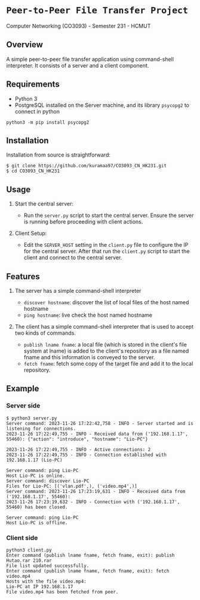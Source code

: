 # `Peer-to-Peer File Transfer Project`
Computer Networking (CO3093) - Semester 231 - HCMUT

## Overview
A simple peer-to-peer file transfer application using command-shell interpreter. It consists of a server and a client component.

## Requirements 
- Python 3
- PostgreSQL installed on the Server machine, and its library `psycopg2` to connect in python
```
python3 -m pip install psycopg2
```
## Installation
Installation from source is straightforward:
```
$ git clone https://github.com/kuramaa97/CO3093_CN_HK231.git
$ cd CO3093_CN_HK231
```
## Usage
1. Start the central server:
   - Run the `server.py` script to start the central server. Ensure the server is running before proceeding with client actions.

2. Client Setup:
   - Edit the `SERVER_HOST` setting in the `client.py` file to configure the IP for the central server. After that run the `client.py` script to start the client and connect to the central server.

## Features
1. The server has a simple command-shell interpreter
    - `discover hostname`: discover the list of local files of the host named hostname
    - `ping hostname`: live check the host named hostname

2. The client has a simple command-shell interpreter that is used to accept two kinds of commands.
    - `publish lname fname`: a local file (which is stored in the client's file system at lname) is added to the client's repository as a file named fname and this information is conveyed to the server.
    - `fetch fname`: fetch some copy of the target file and add it to the local repository.

## Example
### Server side

```
$ python3 server.py
Server command: 2023-11-26 17:22:42,758 - INFO - Server started and is listening for connections.
2023-11-26 17:22:49,755 - INFO - Received data from ('192.168.1.17', 55460): {"action": "introduce", "hostname": "Lio-PC"}

2023-11-26 17:22:49,755 - INFO - Active connections: 2
2023-11-26 17:22:49,755 - INFO - Connection established with 192.168.1.17 (Lio-PC)

Server command: ping Lio-PC
Host Lio-PC is online.
Server command: discover Lio-PC
Files for Lio-PC: [('vlan.pdf',), ('video.mp4',)]
Server command: 2023-11-26 17:23:19,631 - INFO - Received data from ('192.168.1.17', 55460): 
2023-11-26 17:23:19,632 - INFO - Connection with ('192.168.1.17', 55460) has been closed.

Server command: ping Lio-PC
Host Lio-PC is offline.
```

### Client side

```
python3 client.py
Enter command (publish lname fname, fetch fname, exit): publish Hutao.rar 210.rar
File list updated successfully.
Enter command (publish lname fname, fetch fname, exit): fetch video.mp4
Hosts with the file video.mp4:
Lio-PC at IP 192.168.1.17     
File video.mp4 has been fetched from peer.
```